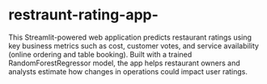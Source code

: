 # restraunt-rating-app-
This Streamlit-powered web application predicts restaurant ratings using key business metrics such as cost, customer votes, and service availability (online ordering and table booking). Built with a trained RandomForestRegressor model, the app helps restaurant owners and analysts estimate how changes in operations could impact user ratings.

